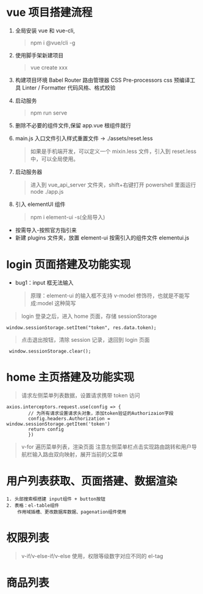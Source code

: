 # vue 项目搭建流程

1. 全局安装 vue 和 vue-cli,
   > npm i @vue/cli -g
2. 使用脚手架新建项目
   > vue create xxx
3. 构建项目环境
   Babel
   Router 路由管理器
   CSS Pre-processors css 预编译工具
   Linter / Formatter 代码风格、格式校验
4. 启动服务
   > npm run serve
5. 删除不必要的组件文件,保留 app.vue 根组件就行

6. main.js 入口文件引入样式重置文件 -> ./assets/reset.less

   > 如果是手机端开发，可以定义一个 mixin.less 文件，引入到 reset.less 中，可以全局使用。

7. 启动服务器

   > 进入到 vue_api_server 文件夹，shift+右键打开 powershell 里面运行 node ./app.js

8. 引入 elementUI 组件
   > npm i element-ui -s(全局导入)

- 按需导入-按照官方指引来
- 新建 plugins 文件夹，放置 element-ui 按需引入的组件文件 elementui.js

# login 页面搭建及功能实现

- bug1：input 框无法输入
  > 原理：element-ui 的输入框不支持 v-model 修饰符，也就是不能写成:model 这种简写


> login 登录之后，进入 home 页面，存储 sessionStorage

```
window.sessionStorage.setItem("token", res.data.token);
```

> 点击退出按钮，清除 session 记录，退回到 login 页面

```
 window.sessionStorage.clear();
```

# home 主页搭建及功能实现

> 请求左侧菜单列表数据，设置请求携带 token 访问

```
axios.interceptors.request.use(config => {
        // 为所有请求设置请求头对象，添加token验证的Authorizaion字段
        config.headers.Authorization = window.sessionStorage.getItem('token')
        return config
        })
```

> v-for 遍历菜单列表，渲染页面
> 注意左侧菜单栏点击实现路由跳转和用户导航栏输入路由双向映射，展开当前的父菜单

# 用户列表获取、页面搭建、数据渲染

    1. 头部搜索框搭建 input组件 + button按钮
    2. 表格：el-table组件
        作用域插槽、更改数据库数据、pagenation组件使用

# 权限列表

> v-if/v-else-if/v-else 使用，权限等级数字对应不同的 el-tag

# 商品列表
